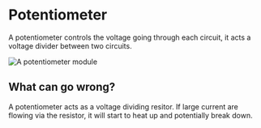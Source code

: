 # Potentiometer

A potentiometer controls the voltage going through each circuit, it acts a voltage divider between two circuits.

![A potentiometer module]({{site.baseurl}}/assets/modules/potentiometer.jpg)

## What can go wrong?

A potentiometer acts as a voltage dividing resitor. If large current are flowing via the resistor, it will start to heat up and potentially break down.

